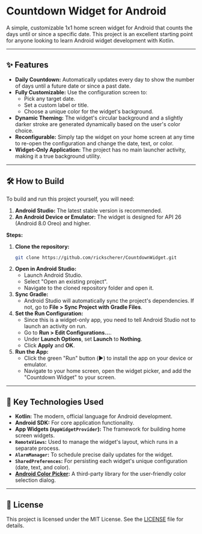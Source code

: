 # Countdown Widget for Android

A simple, customizable 1x1 home screen widget for Android that counts the days until or since a specific date. This project is an excellent starting point for anyone looking to learn Android widget development with Kotlin.

---

## ✨ Features

* **Daily Countdown:** Automatically updates every day to show the number of days until a future date or since a past date.
* **Fully Customizable:** Use the configuration screen to:
    * Pick any target date.
    * Set a custom label or title.
    * Choose a unique color for the widget's background.
* **Dynamic Theming:** The widget's circular background and a slightly darker stroke are generated dynamically based on the user's color choice.
* **Reconfigurable:** Simply tap the widget on your home screen at any time to re-open the configuration and change the date, text, or color.
* **Widget-Only Application:** The project has no main launcher activity, making it a true background utility.

---

## 🛠️ How to Build

To build and run this project yourself, you will need:

1.  **Android Studio:** The latest stable version is recommended.
2.  **An Android Device or Emulator:** The widget is designed for API 26 (Android 8.0 Oreo) and higher.

**Steps:**

1.  **Clone the repository:**
    ```bash
    git clone https://github.com/rickscherer/CountdownWidget.git
    ```
2.  **Open in Android Studio:**
    * Launch Android Studio.
    * Select "Open an existing project".
    * Navigate to the cloned repository folder and open it.
3.  **Sync Gradle:**
    * Android Studio will automatically sync the project's dependencies. If not, go to **File > Sync Project with Gradle Files**.
4.  **Set the Run Configuration:**
    * Since this is a widget-only app, you need to tell Android Studio not to launch an activity on run.
    * Go to **Run > Edit Configurations...**.
    * Under **Launch Options**, set **Launch** to **Nothing**.
    * Click **Apply** and **OK**.
5.  **Run the App:**
    * Click the green "Run" button (▶️) to install the app on your device or emulator.
    * Navigate to your home screen, open the widget picker, and add the "Countdown Widget" to your screen.

---

## 🚀 Key Technologies Used

* **Kotlin:** The modern, official language for Android development.
* **Android SDK:** For core application functionality.
* **App Widgets (`AppWidgetProvider`):** The framework for building home screen widgets.
* **`RemoteViews`:** Used to manage the widget's layout, which runs in a separate process.
* **`AlarmManager`:** To schedule precise daily updates for the widget.
* **`SharedPreferences`:** For persisting each widget's unique configuration (date, text, and color).
* **[Android Color Picker](https://github.com/QuadFlask/colorpicker):** A third-party library for the user-friendly color selection dialog.

---

## 📄 License

This project is licensed under the MIT License. See the [LICENSE](LICENSE) file for details.
